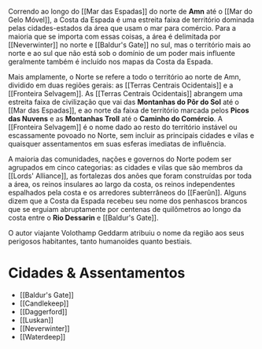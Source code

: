Correndo ao longo do [[Mar das Espadas]] do norte de **Amn** até o [[Mar do Gelo Móvel]], a Costa da Espada é uma estreita faixa de território dominada pelas cidades-estados da área que usam o mar para comércio. Para a maioria que se importa com essas coisas, a área é delimitada por [[Neverwinter]] no norte e [[Baldur's Gate]] no sul, mas o território mais ao norte e ao sul que não está sob o domínio de um poder mais influente geralmente também é incluído nos mapas da Costa da Espada. 

Mais amplamente, o Norte se refere a todo o território ao norte de Amn, dividido em duas regiões gerais: as [[Terras Centrais Ocidentais]] e a [[Fronteira Selvagem]]. As [[Terras Centrais Ocidentais]] abrangem uma estreita faixa de civilização que vai das **Montanhas do Pôr do Sol** até o [[Mar das Espadas]], e ao norte da faixa de território marcada pelos **Picos das Nuvens** e as **Montanhas Troll** até o **Caminho do Comércio**. A [[Fronteira Selvagem]] é o nome dado ao resto do território instável ou escassamente povoado no Norte, sem incluir as principais cidades e vilas e quaisquer assentamentos em suas esferas imediatas de influência. 

A maioria das comunidades, nações e governos do Norte podem ser agrupados em cinco categorias: as cidades e vilas que são membros da [[Lords' Alliance]], as fortalezas dos anões que foram construídas por toda a área, os reinos insulares ao largo da costa, os reinos independentes espalhados pela costa e os arredores subterrâneos do [[Faerûn]]. Alguns dizem que a Costa da Espada recebeu seu nome dos penhascos brancos que se erguiam abruptamente por centenas de quilômetros ao longo da costa entre o **Rio Dessarin** e [[Baldur's Gate]]. 

O autor viajante Volothamp Geddarm atribuiu o nome da região aos seus perigosos habitantes, tanto humanoides quanto bestiais.

# Cidades & Assentamentos
- [[Baldur's Gate]]
- [[Candlekeep]]
- [[Daggerford]]
- [[Luskan]]
- [[Neverwinter]]
- [[Waterdeep]]
